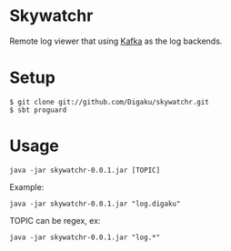 Skywatchr
==========

Remote log viewer that using [Kafka](http://incubator.apache.org/kafka/ "Kafka") as the log backends.

Setup
=============

	$ git clone git://github.com/Digaku/skywatchr.git
	$ sbt proguard

Usage
======

	java -jar skywatchr-0.0.1.jar [TOPIC]
	
Example:

	java -jar skywatchr-0.0.1.jar "log.digaku"
	
TOPIC can be regex, ex:

	java -jar skywatchr-0.0.1.jar "log.*"
	

